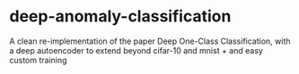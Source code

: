 # deep-anomaly-classification
A clean re-implementation of the paper Deep One-Class Classification, with a deep autoencoder to extend beyond cifar-10 and mnist + and easy custom training
